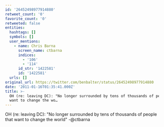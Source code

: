 ```yaml
---
id: '26452498977914880'
retweet_count: '0'
favorite_count: '0'
retweeted: false
entities:
  hashtags: []
  symbols: []
  user_mentions:
    - name: Chris Barna
      screen_name: ctbarna
      indices:
        - '106'
        - '114'
      id_str: '1422581'
      id: '1422581'
  urls: []
original_url: https://twitter.com/benbalter/status/26452498977914880
date: '2011-01-16T01:35:41.000Z'
title: >-
  OH (re: leaving DC): "No longer surrounded by tens of thousands of people that
  want to change the wo…
---
```


OH (re: leaving DC): "No longer surrounded by tens of thousands of people that want to change the world" -@ctbarna